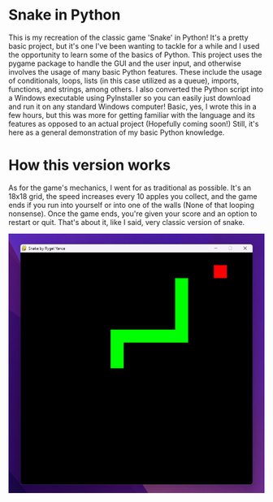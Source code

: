 # Snake in Python
This is my recreation of the classic game 'Snake' in Python! 
It's a pretty basic project, but it's one I've been wanting to tackle for a while and I used the opportunity to learn some of the basics of Python. 
This project uses the pygame package to handle the GUI and the user input, and otherwise involves the usage of many basic Python features.
These include the usage of conditionals, loops, lists (in this case utilized as a queue), imports, functions, and strings, among others.
I also converted the Python script into a Windows executable using PyInstaller so you can easily just download and run it on any standard Windows computer!
Basic, yes, I wrote this in a few hours, but this was more for getting familiar with the language and its features as opposed to an actual project (Hopefully coming soon!)
Still, it's here as a general demonstration of my basic Python knowledge.
# How this version works
As for the game's mechanics, I went for as traditional as possible.
It's an 18x18 grid, the speed increases every 10 apples you collect, and the game ends if you run into yourself or into one of the walls (None of that looping nonsense).
Once the game ends, you're given your score and an option to restart or quit.
That's about it, like I said, very classic version of snake.

![Demo](https://github.com/rygelyance/Snake-in-Python/blob/main/snake_screenshot.png?raw=true)
